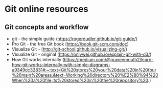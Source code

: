# Git online resources 

## Git concepts and workflow 
* git - the simple guide (https://rogerdudler.github.io/git-guide/)
* Pro Git - the free Git book (https://book.git-scm.com/doc)
* Visualize Git - (http://git-school.github.io/visualizing-git/)
* Visualize Git - original (https://onlywei.github.io/explain-git-with-d3/)
* How Git works internally (https://medium.com/@praveenmuth2/learn-how-git-works-internally-with-simple-diagrams-a9349dc32831#:~:text=Git%20stores%20your%20data%20in%20four%20main%20areas.&text=Working%20directory%20%E2%80%94%20When%20a%20file,its%20stored%20in%20the%20repository%20.)
  

